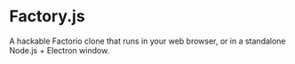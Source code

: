 # Factory.js
A hackable Factorio clone that runs in your web browser, or in a standalone Node.js + Electron window.
